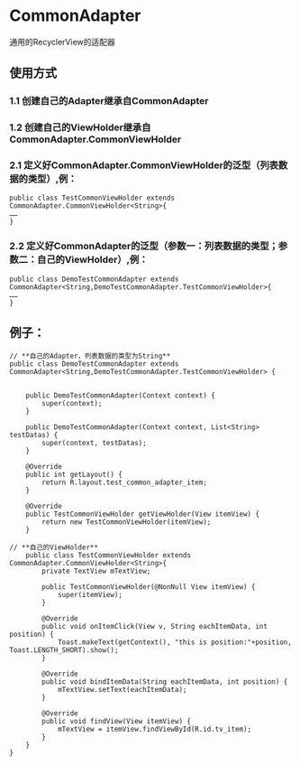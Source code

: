 # CommonAdapter
通用的RecyclerView的适配器
## 使用方式
### 1.1 创建自己的Adapter继承自CommonAdapter
### 1.2 创建自己的ViewHolder继承自CommonAdapter.CommonViewHolder
### 2.1 定义好CommonAdapter.CommonViewHolder的泛型（列表数据的类型）,例：
```
public class TestCommonViewHolder extends CommonAdapter.CommonViewHolder<String>{
……
}
```
### 2.2 定义好CommonAdapter的泛型（参数一：列表数据的类型；参数二：自己的ViewHolder）,例：
```
public class DemoTestCommonAdapter extends CommonAdapter<String,DemoTestCommonAdapter.TestCommonViewHolder>{
……
}
```

## 例子：
```
// **自己的Adapter，列表数据的类型为String**
public class DemoTestCommonAdapter extends CommonAdapter<String,DemoTestCommonAdapter.TestCommonViewHolder> {


    public DemoTestCommonAdapter(Context context) {
        super(context);
    }

    public DemoTestCommonAdapter(Context context, List<String> testDatas) {
        super(context, testDatas);
    }

    @Override
    public int getLayout() {
        return R.layout.test_common_adapter_item;
    }

    @Override
    public TestCommonViewHolder getViewHolder(View itemView) {
        return new TestCommonViewHolder(itemView);
    }

// **自己的ViewHolder**
    public class TestCommonViewHolder extends CommonAdapter.CommonViewHolder<String>{
        private TextView mTextView;

        public TestCommonViewHolder(@NonNull View itemView) {
            super(itemView);
        }

        @Override
        public void onItemClick(View v, String eachItemData, int position) {
            Toast.makeText(getContext(), "this is position:"+position, Toast.LENGTH_SHORT).show();
        }

        @Override
        public void bindItemData(String eachItemData, int position) {
            mTextView.setText(eachItemData);
        }

        @Override
        public void findView(View itemView) {
            mTextView = itemView.findViewById(R.id.tv_item);
        }
    }
}
```
